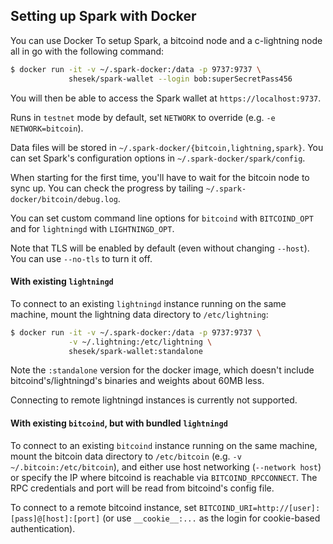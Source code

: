 ## Setting up Spark with Docker

You can use Docker To setup Spark, a bitcoind node and a c-lightning node all in go with the following command:

```bash
$ docker run -it -v ~/.spark-docker:/data -p 9737:9737 \
             shesek/spark-wallet --login bob:superSecretPass456
```

You will then be able to access the Spark wallet at `https://localhost:9737`.

Runs in `testnet` mode by default, set `NETWORK` to override (e.g. `-e NETWORK=bitcoin`).

Data files will be stored in `~/.spark-docker/{bitcoin,lightning,spark}`.
You can set Spark's configuration options in `~/.spark-docker/spark/config`.

When starting for the first time, you'll have to wait for the bitcoin node to sync up.
You can check the progress by tailing `~/.spark-docker/bitcoin/debug.log`.

You can set custom command line options for `bitcoind` with `BITCOIND_OPT`
and for `lightningd` with `LIGHTNINGD_OPT`.

Note that TLS will be enabled by default (even without changing `--host`).
You can use `--no-tls` to turn it off.

#### With existing `lightningd`

To connect to an existing `lightningd` instance running on the same machine,
mount the lightning data directory to `/etc/lightning`:

```bash
$ docker run -it -v ~/.spark-docker:/data -p 9737:9737 \
             -v ~/.lightning:/etc/lightning \
             shesek/spark-wallet:standalone
```

Note the `:standalone` version for the docker image, which doesn't include
bitcoind's/lightningd's binaries and weights about 60MB less.

Connecting to remote lightningd instances is currently not supported.

#### With existing `bitcoind`, but with bundled `lightningd`

To connect to an existing `bitcoind` instance running on the same machine,
mount the bitcoin data directory to `/etc/bitcoin` (e.g. `-v ~/.bitcoin:/etc/bitcoin`),
and either use host networking (`--network host`) or specify the IP where bitcoind is reachable via `BITCOIND_RPCCONNECT`.
The RPC credentials and port will be read from bitcoind's config file.

To connect to a remote bitcoind instance, set `BITCOIND_URI=http://[user]:[pass]@[host]:[port]`
(or use `__cookie__:...` as the login for cookie-based authentication).
